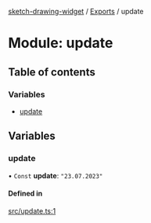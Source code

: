 [sketch-drawing-widget](../README.md) / [Exports](../modules.md) / update

# Module: update

## Table of contents

### Variables

- [update](update.md#update)

## Variables

### update

• `Const` **update**: ``"23.07.2023"``

#### Defined in

[src/update.ts:1](https://github.com/miksrv/sketch-drawing-widget/blob/c680a9e/src/update.ts#L1)
